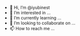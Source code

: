 - 👋 Hi, I’m @iyubinest
- 👀 I’m interested in ...
- 🌱 I’m currently learning ...
- 💞️ I’m looking to collaborate on ...
- 📫 How to reach me ...

<!---
iyubinest/iyubinest is a ✨ special ✨ repository because its `README.md` (this file) appears on your GitHub profile.
You can click the Preview link to take a look at your changes.
--->
